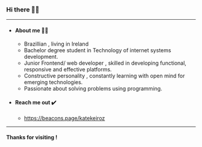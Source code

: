 

### Hi there 👋🏼
*******************
- #### About me 👩🏻
   - Brazillian , living in Ireland
   - Bachelor degree student in Technology of internet systems development.
   - Junior Frontend/ web developer , skilled in developing functional, responsive and effective platforms.
   - Constructive personality , constantly learning with open mind for emerging technologies.
   - Passionate about solving problems using programming.


- #### Reach me out ✔️
   - https://beacons.page/katekeiroz
************************

#### Thanks for visiting !





<!---
katekeiroz-dev/katekeiroz-dev is a ✨ special ✨ repository because its `README.md` (this file) appears on your GitHub profile.
You can click the Preview link to take a look at your changes.
--->

